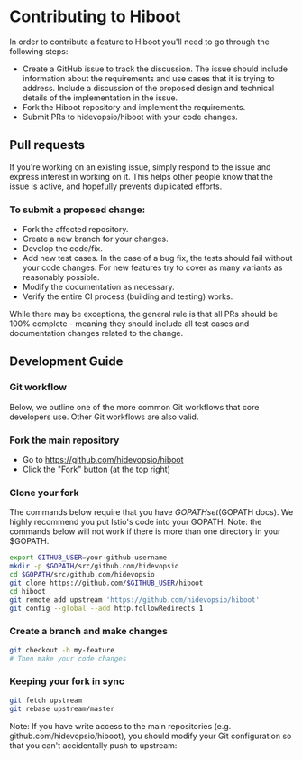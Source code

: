 # Contributing to Hiboot

In order to contribute a feature to Hiboot you'll need to go through the following steps:

* Create a GitHub issue to track the discussion. The issue should include information about the requirements and use cases that it is trying to address. Include a discussion of the proposed design and technical details of the implementation in the issue.
* Fork the Hiboot repository and implement the requirements.
* Submit PRs to hidevopsio/hiboot with your code changes.

## Pull requests

If you're working on an existing issue, simply respond to the issue and express interest in working on it. This helps other people know that the issue is active, and hopefully prevents duplicated efforts.

### To submit a proposed change:

* Fork the affected repository.
* Create a new branch for your changes.
* Develop the code/fix.
* Add new test cases. In the case of a bug fix, the tests should fail without your code changes. For new features try to cover as many variants as reasonably possible.
* Modify the documentation as necessary.
* Verify the entire CI process (building and testing) works.

While there may be exceptions, the general rule is that all PRs should be 100% complete - meaning they should include all test cases and documentation changes related to the change.

## Development Guide

### Git workflow
Below, we outline one of the more common Git workflows that core developers use. Other Git workflows are also valid.

### Fork the main repository

* Go to https://github.com/hidevopsio/hiboot
* Click the "Fork" button (at the top right)

### Clone your fork

The commands below require that you have $GOPATH set ($GOPATH docs). We highly recommend you put Istio's code into your GOPATH. Note: the commands below will not work if there is more than one directory in your $GOPATH.

```bash
export GITHUB_USER=your-github-username
mkdir -p $GOPATH/src/github.com/hidevopsio
cd $GOPATH/src/github.com/hidevopsio
git clone https://github.com/$GITHUB_USER/hiboot
cd hiboot
git remote add upstream 'https://github.com/hidevopsio/hiboot'
git config --global --add http.followRedirects 1
```

### Create a branch and make changes

```bash
git checkout -b my-feature
# Then make your code changes
```

### Keeping your fork in sync

```bash
git fetch upstream
git rebase upstream/master
```

Note: If you have write access to the main repositories (e.g. github.com/hidevopsio/hiboot), you should modify your Git configuration so that you can't accidentally push to upstream:
